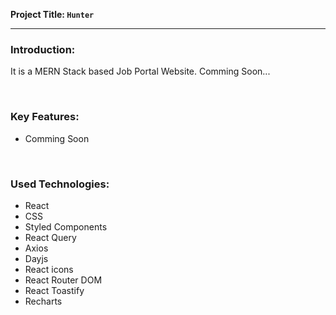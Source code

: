 **Project Title: `Hunter`**

---

### Introduction:

It is a MERN Stack based Job Portal Website. Comming Soon...

<br/>

### Key Features:

-   Comming Soon

<br/>

### Used Technologies:

-   React
-   CSS
-   Styled Components
-   React Query
-   Axios
-   Dayjs
-   React icons
-   React Router DOM
-   React Toastify
-   Recharts
